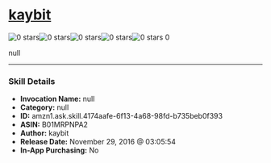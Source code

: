 # [kaybit](http://alexa.amazon.com/#skills/amzn1.ask.skill.4174aafe-6f13-4a68-98fd-b735beb0f393)
![0 stars](../../images/ic_star_border_black_18dp_1x.png)![0 stars](../../images/ic_star_border_black_18dp_1x.png)![0 stars](../../images/ic_star_border_black_18dp_1x.png)![0 stars](../../images/ic_star_border_black_18dp_1x.png)![0 stars](../../images/ic_star_border_black_18dp_1x.png) 0

null

***

### Skill Details

* **Invocation Name:** null
* **Category:** null
* **ID:** amzn1.ask.skill.4174aafe-6f13-4a68-98fd-b735beb0f393
* **ASIN:** B01MRPNPA2
* **Author:** kaybit
* **Release Date:** November 29, 2016 @ 03:05:54
* **In-App Purchasing:** No
